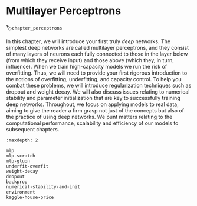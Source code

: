 # Multilayer Perceptrons
:label:`chapter_perceptrons`

In this chapter, we will introduce your first truly *deep* networks. The simplest deep networks are called multilayer perceptrons, and they consist of many layers of neurons each fully connected to those in the layer below (from which they receive input) and those above (which they, in turn, influence). When we train high-capacity models we run the risk of overfitting. Thus, we will need to provide your first rigorous introduction to the notions of overfitting, underfitting, and capacity control. To help you combat these problems, we will introduce regularization techniques such as dropout and weight decay. We will also discuss issues relating to numerical stability and parameter initialization that are key to successfully training deep networks. Throughout, we focus on applying models to real data, aiming to give the reader a firm grasp not just of the concepts but also of the practice of using deep networks. We punt matters relating to the computational performance, scalability and efficiency of our models to subsequent chapters.

```toc
:maxdepth: 2

mlp
mlp-scratch
mlp-gluon
underfit-overfit
weight-decay
dropout
backprop
numerical-stability-and-init
environment
kaggle-house-price
```
